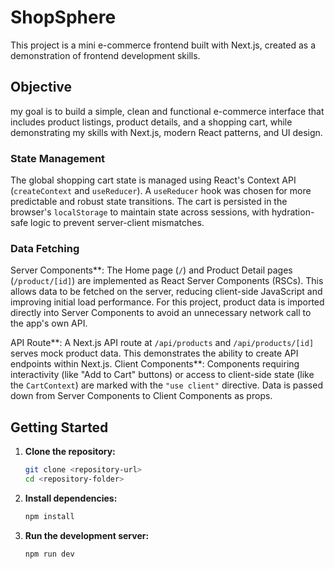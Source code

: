 # ShopSphere

This project is a mini e-commerce frontend built with Next.js, created as a demonstration of frontend development skills.

## Objective

my goal is to build a simple, clean and functional e-commerce interface that includes product listings, product details, and a shopping cart, while demonstrating my skills with Next.js, modern React patterns, and UI design.

### State Management

The global shopping cart state is managed using React's Context API (`createContext` and `useReducer`). A `useReducer` hook was chosen for more predictable and robust state transitions. The cart is persisted in the browser's `localStorage` to maintain state across sessions, with hydration-safe logic to prevent server-client mismatches.

### Data Fetching

Server Components**: The Home page (`/`) and Product Detail pages (`/product/[id]`) are implemented as React Server Components (RSCs). This allows data to be fetched on the server, reducing client-side JavaScript and improving initial load performance. For this project, product data is imported directly into Server Components to avoid an unnecessary network call to the app's own API.

API Route**: A Next.js API route at `/api/products` and `/api/products/[id]` serves mock product data. This demonstrates the ability to create API endpoints within Next.js.
Client Components**: Components requiring interactivity (like "Add to Cart" buttons) or access to client-side state (like the `CartContext`) are marked with the `"use client"` directive. Data is passed down from Server Components to Client Components as props.

## Getting Started

1.  **Clone the repository:**
    ```bash
    git clone <repository-url>
    cd <repository-folder>
    ```

2.  **Install dependencies:**
    ```bash
    npm install
    ```

3.  **Run the development server:**
    ```bash
    npm run dev
    ```